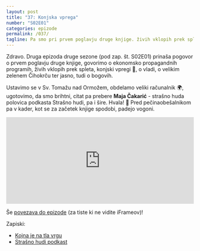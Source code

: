 ```yaml
---
layout: post
title: "37: Konjska vprega"
number: "S02E01"
categories: epizode
permalink: /037/
tagline: Pa smo pri prvem poglavju druge knjige. živih vklopih prek spleta, konjski vpregi, o vladi, o velikim zelenem Čihokrču ter jasno, tudi o bogovih. Sv. Tomaž nad Ormožom FTW! Citat prebere Maja Čakarić.
---
```


Zdravo. Druga epizoda druge sezone (pod zap. št. S02E01) prinaša pogovor o prvem poglavju druge knjige, govorimo o ekonomsko propagandnih programih, živih vklopih prek spleta, konjski vpregi 🐴, o vladi, o velikim zelenem Čihokrču ter jasno, tudi o bogovih. 

Ustavimo se v Sv. Tomažu nad Ormožem, obdelamo veliki računalnik 🌍, ugotovimo, da smo brihtni, citat pa prebere **Maja Čakarić** - strašno huda polovica podkasta Strašno hudi, pa i šire. Hvala! 🙏 Pred pečinaobešalnikom pa v kader, kot se za začetek knjige spodobi, padejo vogoni.

<iframe src="https://open.spotify.com/embed-podcast/episode/5VTedhxNRYDftJwZOu2Azm" width="100%" height="232" frameborder="0" allowtransparency="true" allow="encrypted-media"></iframe>

Še [povezava do epizode](https://apple.co/3a0VuwC) (za tiste ki ne vidite iFrameov)!

Zapiski:
- [Kojna je na tla vrgu](https://www.youtube.com/watch?v=4Zgekd_W684)
- [Strašno hudi podkast](https://www.strasnohudi.si/)
